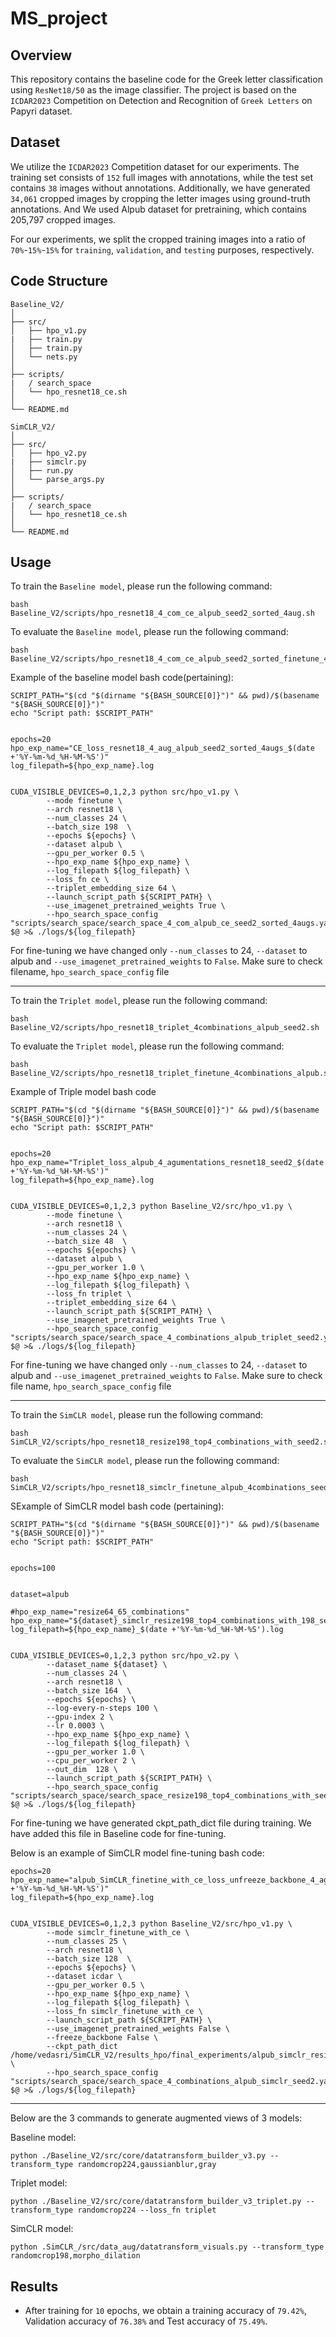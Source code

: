 # MS_project

## Overview

This repository contains the baseline code for the Greek letter classification using `ResNet18/50` as the image classifier. The project is based on the `ICDAR2023` Competition on Detection and Recognition of `Greek Letters` on Papyri dataset.

## Dataset

We utilize the `ICDAR2023` Competition dataset for our experiments. The training set consists of `152` full images with annotations, while the test set contains `38` images without annotations. Additionally, we have generated `34,061` cropped images by cropping the letter images using ground-truth annotations. And We used Alpub dataset for pretraining, which contains 205,797 cropped images.

For our experiments, we split the cropped training images into a ratio of `70%`-`15%`-`15%` for `training`, `validation`, and `testing` purposes, respectively.


## Code Structure

```
Baseline_V2/
│
├── src/
│   ├── hpo_v1.py
|   ├── train.py
│   ├── train.py
│   └── nets.py
│
├── scripts/
|   / search_space
│   └── hpo_resnet18_ce.sh
│
└── README.md
```

```
SimCLR_V2/
│
├── src/
│   ├── hpo_v2.py
|   ├── simclr.py
│   ├── run.py
│   └── parse_args.py
│
├── scripts/
|   / search_space
│   └── hpo_resnet18_ce.sh
│
└── README.md
```


## Usage

To train the `Baseline model`, please run the following command:

```
bash Baseline_V2/scripts/hpo_resnet18_4_com_ce_alpub_seed2_sorted_4aug.sh
```

To evaluate the `Baseline model`, please run the following command:

```
bash Baseline_V2/scripts/hpo_resnet18_4_com_ce_alpub_seed2_sorted_finetune_4aug.sh
```

Example of the baseline model bash code(pertaining): 
```
SCRIPT_PATH="$(cd "$(dirname "${BASH_SOURCE[0]}")" && pwd)/$(basename "${BASH_SOURCE[0]}")"
echo "Script path: $SCRIPT_PATH"


epochs=20
hpo_exp_name="CE_loss_resnet18_4_aug_alpub_seed2_sorted_4augs_$(date +'%Y-%m-%d_%H-%M-%S')"
log_filepath=${hpo_exp_name}.log

    
CUDA_VISIBLE_DEVICES=0,1,2,3 python src/hpo_v1.py \
        --mode finetune \
        --arch resnet18 \
        --num_classes 24 \
        --batch_size 198  \
        --epochs ${epochs} \
        --dataset alpub \
        --gpu_per_worker 0.5 \
        --hpo_exp_name ${hpo_exp_name} \
        --log_filepath ${log_filepath} \
        --loss_fn ce \
        --triplet_embedding_size 64 \
        --launch_script_path ${SCRIPT_PATH} \
        --use_imagenet_pretrained_weights True \
        --hpo_search_space_config "scripts/search_space/search_space_4_com_alpub_ce_seed2_sorted_4augs.yaml" $@ >& ./logs/${log_filepath} 
```
For fine-tuning we have changed only `--num_classes` to 24, `--dataset` to alpub and `--use_imagenet_pretrained_weights` to `False`. Make sure to check filename, `hpo_search_space_config` file

--------------------------------------------------------------------------------------------------------------------------------------------
To train the `Triplet model`, please run the following command:

```
bash Baseline_V2/scripts/hpo_resnet18_triplet_4combinations_alpub_seed2.sh
```

To evaluate the `Triplet model`, please run the following command:

```
bash Baseline_V2/scripts/hpo_resnet18_triplet_finetune_4combinations_alpub.sh
```

Example of Triple model bash code
```
SCRIPT_PATH="$(cd "$(dirname "${BASH_SOURCE[0]}")" && pwd)/$(basename "${BASH_SOURCE[0]}")"
echo "Script path: $SCRIPT_PATH"


epochs=20
hpo_exp_name="Triplet_loss_alpub_4_agumentations_resnet18_seed2_$(date +'%Y-%m-%d_%H-%M-%S')"
log_filepath=${hpo_exp_name}.log

    
CUDA_VISIBLE_DEVICES=0,1,2,3 python Baseline_V2/src/hpo_v1.py \
        --mode finetune \
        --arch resnet18 \
        --num_classes 24 \
        --batch_size 48  \
        --epochs ${epochs} \
        --dataset alpub \
        --gpu_per_worker 1.0 \
        --hpo_exp_name ${hpo_exp_name} \
        --log_filepath ${log_filepath} \
        --loss_fn triplet \
        --triplet_embedding_size 64 \
        --launch_script_path ${SCRIPT_PATH} \
        --use_imagenet_pretrained_weights True \
        --hpo_search_space_config "scripts/search_space/search_space_4_combinations_alpub_triplet_seed2.yaml" $@ >& ./logs/${log_filepath} 
```
For fine-tuning we have changed only `--num_classes` to 24, `--dataset` to alpub and `--use_imagenet_pretrained_weights` to `False`. Make sure to check file name, `hpo_search_space_config` file

--------------------------------------------------------------------------------------------------------------------------------------------
To train the `SimCLR model`, please run the following command:

```
bash SimCLR_V2/scripts/hpo_resnet18_resize198_top4_combinations_with_seed2.sh
```

To evaluate the `SimCLR model`, please run the following command:

```
bash SimCLR_V2/scripts/hpo_resnet18_simclr_finetune_alpub_4combinations_seed2.sh
```

SExample of SimCLR model bash code (pertaining):
```
SCRIPT_PATH="$(cd "$(dirname "${BASH_SOURCE[0]}")" && pwd)/$(basename "${BASH_SOURCE[0]}")"
echo "Script path: $SCRIPT_PATH"


epochs=100


dataset=alpub

#hpo_exp_name="resize64_65_combinations"
hpo_exp_name="${dataset}_simclr_resize198_top4_combinations_with_198_seed2"
log_filepath=${hpo_exp_name}_$(date +'%Y-%m-%d_%H-%M-%S').log

    
CUDA_VISIBLE_DEVICES=0,1,2,3 python src/hpo_v2.py \
        --dataset_name ${dataset} \
        --num_classes 24 \
        --arch resnet18 \
        --batch_size 164  \
        --epochs ${epochs} \
        --log-every-n-steps 100 \
        --gpu-index 2 \
        --lr 0.0003 \
        --hpo_exp_name ${hpo_exp_name} \
        --log_filepath ${log_filepath} \
        --gpu_per_worker 1.0 \
        --cpu_per_worker 2 \
        --out_dim  128 \
        --launch_script_path ${SCRIPT_PATH} \
        --hpo_search_space_config "scripts/search_space/search_space_resize198_top4_combinations_with_seed2.yaml" $@ >& ./logs/${log_filepath}
```
For fine-tuning we have generated ckpt_path_dict file during training. We have added this file in Baseline code for fine-tuning.

Below is an example of SimCLR model fine-tuning bash code:
```
epochs=20
hpo_exp_name="alpub_SimCLR_finetine_with_ce_loss_unfreeze_backbone_4_agumentations_198_seed2_$(date +'%Y-%m-%d_%H-%M-%S')"
log_filepath=${hpo_exp_name}.log

    
CUDA_VISIBLE_DEVICES=0,1,2,3 python Baseline_V2/src/hpo_v1.py \
        --mode simclr_finetune_with_ce \
        --num_classes 25 \
        --arch resnet18 \
        --batch_size 128  \
        --epochs ${epochs} \
        --dataset icdar \
        --gpu_per_worker 0.5 \
        --hpo_exp_name ${hpo_exp_name} \
        --log_filepath ${log_filepath} \
        --loss_fn simclr_finetune_with_ce \
        --launch_script_path ${SCRIPT_PATH} \
        --use_imagenet_pretrained_weights False \
        --freeze_backbone False \
        --ckpt_path_dict /home/vedasri/SimCLR_V2/results_hpo/final_experiments/alpub_simclr_resize198_top4_combinations_with_198_seed2/config2ckpt_path.json \
        --hpo_search_space_config "scripts/search_space/search_space_4_combinations_alpub_simclr_seed2.yaml" $@ >& ./logs/${log_filepath} 
```


------------------------------------------------------------------------------------------------------------------------------------------------------------------------------------------


Below are the 3 commands to generate augmented views of 3 models:

Baseline model:
```
python ./Baseline_V2/src/core/datatransform_builder_v3.py --transform_type randomcrop224,gaussianblur,gray
```
Triplet model:
```
python ./Baseline_V2/src/core/datatransform_builder_v3_triplet.py --transform_type randomcrop224 --loss_fn triplet
```
SimCLR model:
```
python .SimCLR_/src/data_aug/datatransform_visuals.py --transform_type randomcrop198,morpho_dilation
```



## Results

- After training for `10` epochs, we obtain a training accuracy of `79.42%`, Validation accuracy of `76.38%` and Test accuracy of `75.49%`.



